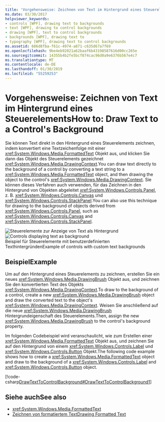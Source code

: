 ```yaml
---
title: 'Vorgehensweise: Zeichnen von Text im Hintergrund eines Steuerelements'
ms.date: 03/30/2017
helpviewer_keywords:
- controls [WPF], drawing text to backgrounds
- text [WPF], drawing to control backgrounds
- drawing [WPF], text to control backgrounds
- backgrounds [WPF], drawing text to
- typography [WPF], drawing text to control backgrounds
ms.assetid: 686d8fba-f61c-4974-a871-c635d67a7f69
ms.openlocfilehash: 9be4eb92021a62baaf6b43198587616d00cc265e
ms.sourcegitcommit: 14355b4b2fe5bcf874cac96d0a9e6376b567e4c7
ms.translationtype: MT
ms.contentlocale: de-DE
ms.lasthandoff: 01/30/2019
ms.locfileid: "55259253"
---
```

# <a name="how-to-draw-text-to-a-controls-background"></a><span data-ttu-id="7e41e-102">Vorgehensweise: Zeichnen von Text im Hintergrund eines Steuerelements</span><span class="sxs-lookup"><span data-stu-id="7e41e-102">How to: Draw Text to a Control's Background</span></span>
<span data-ttu-id="7e41e-103">Sie können Text direkt in den Hintergrund eines Steuerelements zeichnen, indem konvertiert eine Textzeichenfolge mit einer <xref:System.Windows.Media.FormattedText> Objekt aus, und klicken Sie dann das Objekt des Steuerelements gezeichnet <xref:System.Windows.Media.DrawingContext>.</span><span class="sxs-lookup"><span data-stu-id="7e41e-103">You can draw text directly to the background of a control by converting a text string to a <xref:System.Windows.Media.FormattedText> object, and then drawing the object to the control's <xref:System.Windows.Media.DrawingContext>.</span></span> <span data-ttu-id="7e41e-104">Sie können dieses Verfahren auch verwenden, für das Zeichnen in den Hintergrund von Objekten abgeleitet <xref:System.Windows.Controls.Panel>, z. B. <xref:System.Windows.Controls.Canvas> und <xref:System.Windows.Controls.StackPanel>.</span><span class="sxs-lookup"><span data-stu-id="7e41e-104">You can also use this technique for drawing to the background of objects derived from <xref:System.Windows.Controls.Panel>, such as <xref:System.Windows.Controls.Canvas> and <xref:System.Windows.Controls.StackPanel>.</span></span>  
  
 <span data-ttu-id="7e41e-105">![Steuerelemente zur Anzeige von Text als Hintergrund](../../../../docs/framework/wpf/advanced/media/drawtext2background01.png "DrawText2Background01")</span><span class="sxs-lookup"><span data-stu-id="7e41e-105">![Controls displaying text as background](../../../../docs/framework/wpf/advanced/media/drawtext2background01.png "DrawText2Background01")</span></span>  
<span data-ttu-id="7e41e-106">Beispiel für Steuerelemente mit benutzerdefinierten Texthintergründen</span><span class="sxs-lookup"><span data-stu-id="7e41e-106">Example of controls with custom text backgrounds</span></span>  
  
## <a name="example"></a><span data-ttu-id="7e41e-107">Beispiel</span><span class="sxs-lookup"><span data-stu-id="7e41e-107">Example</span></span>  
 <span data-ttu-id="7e41e-108">Um auf den Hintergrund eines Steuerelements zu zeichnen, erstellen Sie ein neues <xref:System.Windows.Media.DrawingBrush> Objekt aus, und zeichnen Sie den konvertierten Text des Objekts <xref:System.Windows.Media.DrawingContext>.</span><span class="sxs-lookup"><span data-stu-id="7e41e-108">To draw to the background of a control, create a new <xref:System.Windows.Media.DrawingBrush> object and draw the converted text to the object's <xref:System.Windows.Media.DrawingContext>.</span></span> <span data-ttu-id="7e41e-109">Weisen Sie anschließend auf die neue <xref:System.Windows.Media.DrawingBrush> Hintergrundeigenschaft des Steuerelements.</span><span class="sxs-lookup"><span data-stu-id="7e41e-109">Then, assign the new <xref:System.Windows.Media.DrawingBrush> to the control's background property.</span></span>  
  
 <span data-ttu-id="7e41e-110">Im folgenden Codebeispiel wird veranschaulicht, wie zum Erstellen einer <xref:System.Windows.Media.FormattedText> Objekt aus, und zeichnen Sie auf den Hintergrund von einem <xref:System.Windows.Controls.Label> und <xref:System.Windows.Controls.Button> Objekt.</span><span class="sxs-lookup"><span data-stu-id="7e41e-110">The following code example shows how to create a <xref:System.Windows.Media.FormattedText> object and draw to the background of a <xref:System.Windows.Controls.Label> and <xref:System.Windows.Controls.Button> object.</span></span>  
  
 [!code-csharp[DrawTextToControlBackground#DrawTextToControlBackground1](../../../../samples/snippets/csharp/VS_Snippets_Wpf/DrawTextToControlBackground/CSHARP/Window1.xaml.cs#drawtexttocontrolbackground1)]  
  
## <a name="see-also"></a><span data-ttu-id="7e41e-111">Siehe auch</span><span class="sxs-lookup"><span data-stu-id="7e41e-111">See also</span></span>
- <xref:System.Windows.Media.FormattedText>
- [<span data-ttu-id="7e41e-112">Zeichnen von formatiertem Text</span><span class="sxs-lookup"><span data-stu-id="7e41e-112">Drawing Formatted Text</span></span>](../../../../docs/framework/wpf/advanced/drawing-formatted-text.md)
